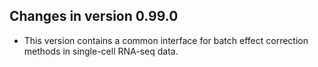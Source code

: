 ## Changes in version 0.99.0

- This version contains a common interface for batch effect correction methods in single-cell RNA-seq data.
